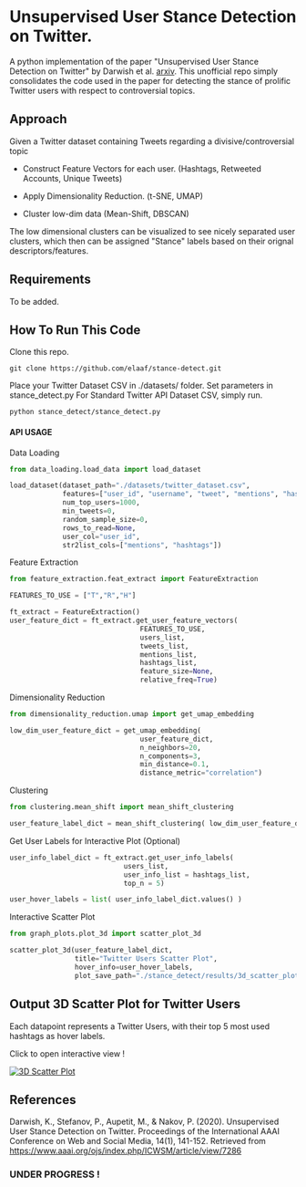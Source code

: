 # Unsupervised User Stance Detection on Twitter.

A python implementation of the paper "Unsupervised User Stance Detection on Twitter" by Darwish et al. [arxiv](https://arxiv.org/abs/1904.02000).
This unofficial repo simply consolidates the code used in the paper for detecting the stance of prolific Twitter users with respect to controversial topics.

## Approach

Given a Twitter dataset containing Tweets regarding a divisive/controversial topic

- Construct Feature Vectors for each user. (Hashtags, Retweeted Accounts, Unique Tweets)


- Apply Dimensionality Reduction. (t-SNE, UMAP)


- Cluster low-dim data (Mean-Shift, DBSCAN)


The low dimensional clusters can be visualized to see nicely separated user clusters, which then can be assigned "Stance" labels based on their orignal descriptors/features.



## Requirements
To be added.




## How To Run This Code

Clone this repo.
```
git clone https://github.com/elaaf/stance-detect.git
```


Place your Twitter Dataset CSV in ./datasets/ folder.
Set parameters in stance_detect.py
For Standard Twitter API Dataset CSV, simply run.

```
python stance_detect/stance_detect.py
```


#### API USAGE

Data Loading
```python
from data_loading.load_data import load_dataset

load_dataset(dataset_path="./datasets/twitter_dataset.csv",
             features=["user_id", "username", "tweet", "mentions", "hashtags"], 
             num_top_users=1000,
             min_tweets=0,
             random_sample_size=0, 
             rows_to_read=None, 
             user_col="user_id", 
             str2list_cols=["mentions", "hashtags"])
```


Feature Extraction
```python
from feature_extraction.feat_extract import FeatureExtraction

FEATURES_TO_USE = ["T","R","H"]

ft_extract = FeatureExtraction()
user_feature_dict = ft_extract.get_user_feature_vectors(
                                FEATURES_TO_USE,
                                users_list,
                                tweets_list, 
                                mentions_list, 
                                hashtags_list,
                                feature_size=None,
                                relative_freq=True)
```

Dimensionality Reduction
```python
from dimensionality_reduction.umap import get_umap_embedding

low_dim_user_feature_dict = get_umap_embedding(
                                user_feature_dict,
                                n_neighbors=20,
                                n_components=3,
                                min_distance=0.1,
                                distance_metric="correlation")
```


Clustering
```python
from clustering.mean_shift import mean_shift_clustering

user_feature_label_dict = mean_shift_clustering( low_dim_user_feature_dict )

```

Get User Labels for Interactive Plot (Optional)
```python
user_info_label_dict = ft_extract.get_user_info_labels(
                            users_list,
                            user_info_list = hashtags_list,
                            top_n = 5)

user_hover_labels = list( user_info_label_dict.values() )
```

Interactive Scatter Plot
```python
from graph_plots.plot_3d import scatter_plot_3d

scatter_plot_3d(user_feature_label_dict, 
                title="Twitter Users Scatter Plot",
                hover_info=user_hover_labels,
                plot_save_path="./stance_detect/results/3d_scatter_plot.html")
```

## Output 3D Scatter Plot for Twitter Users
Each datapoint represents a Twitter Users, with their top 5 most used
hashtags as hover labels.

Click to open interactive view !

[![3D Scatter Plot](/images/3d_scatter_plot.gif "3D Scatter Plot, Click to view Interactive !")](https://elaaf.github.io/stance-detect/3d_scatter_plot.html)



## References
Darwish, K., Stefanov, P., Aupetit, M., & Nakov, P. (2020). Unsupervised User Stance Detection on Twitter. Proceedings of the International AAAI Conference on Web and Social Media, 14(1), 141-152. Retrieved from https://www.aaai.org/ojs/index.php/ICWSM/article/view/7286


### UNDER PROGRESS !